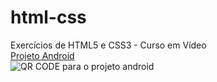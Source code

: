 # html-css
 Exercícios de HTML5 e CSS3 - Curso em Vídeo
 <br>
<a href="https://kimberlly-ribeiro.github.io/projeto-android/">Projeto Android</a>
<br>
<img src="../../../projeto-android/midia/imagens/QR-CODE.png" alt="QR CODE para o projeto android">